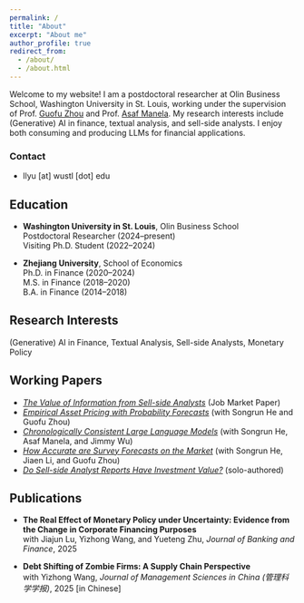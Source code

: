 ```yaml
---
permalink: /
title: "About"
excerpt: "About me"
author_profile: true
redirect_from: 
  - /about/
  - /about.html
---
```


Welcome to my website! I am a postdoctoral researcher at Olin Business School, Washington University in St. Louis, working under the supervision of Prof. [Guofu Zhou](https://apps.olin.wustl.edu/faculty/zhou/) and Prof. [Asaf Manela](https://asafmanela.github.io/). My research interests include (Generative) AI in finance, textual analysis, and sell-side analysts. I enjoy both consuming and producing LLMs for financial applications.

### Contact
- llyu [at] wustl [dot] edu

## Education
- **Washington University in St. Louis**, Olin Business School  
  Postdoctoral Researcher (2024–present)  
  Visiting Ph.D. Student (2022–2024)

- **Zhejiang University**, School of Economics  
  Ph.D. in Finance (2020–2024)  
  M.S. in Finance (2018–2020)  
  B.A. in Finance (2014–2018)

## Research Interests
(Generative) AI in Finance, Textual Analysis, Sell-side Analysts, Monetary Policy

## Working Papers
- [*The Value of Information from Sell-side Analysts*](https://papers.ssrn.com/sol3/papers.cfm?abstract_id=5003916) (Job Market Paper)  
- [*Empirical Asset Pricing with Probability Forecasts*](https://papers.ssrn.com/sol3/papers.cfm?abstract_id=4717935) (with Songrun He and Guofu Zhou)  
- [*Chronologically Consistent Large Language Models*](https://papers.ssrn.com/sol3/papers.cfm?abstract_id=5159615) (with Songrun He, Asaf Manela, and Jimmy Wu)  
- [*How Accurate are Survey Forecasts on the Market*](https://papers.ssrn.com/sol3/papers.cfm?abstract_id=4390165) (with Songrun He, Jiaen Li, and Guofu Zhou)  
- [*Do Sell-side Analyst Reports Have Investment Value?*](https://papers.ssrn.com/sol3/papers.cfm?abstract_id=5158214) (solo-authored)

## Publications
- **The Real Effect of Monetary Policy under Uncertainty: Evidence from the Change in Corporate Financing Purposes**  
  with Jiajun Lu, Yizhong Wang, and Yueteng Zhu, *Journal of Banking and Finance*, 2025

- **Debt Shifting of Zombie Firms: A Supply Chain Perspective**  
  with Yizhong Wang, *Journal of Management Sciences in China (管理科学学报)*, 2025 [in Chinese]